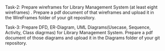 Task-2: Prepare wireframes for Library Management System (at least eight wireframes) . Prepare a pdf document of that wireframes and upload it in the WireFrames folder of your
git repository.


Task-3: Prepare DFD, ER-Diagram, UML Diagrams(Usecase, Sequence, Activity, Class diagrmas) for Library Management System. Prepare a pdf document of those diagrams and
upload it in the Diagrams folder of your git repository.
